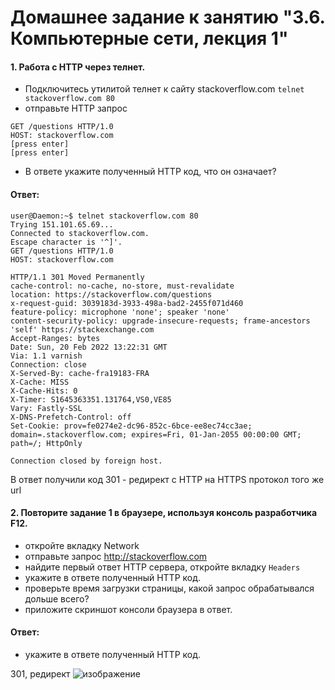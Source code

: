 # Домашнее задание к занятию "3.6. Компьютерные сети, лекция 1"
#### 1. Работа c HTTP через телнет.
- Подключитесь утилитой телнет к сайту stackoverflow.com `telnet stackoverflow.com 80`
- отправьте HTTP запрос
```
GET /questions HTTP/1.0
HOST: stackoverflow.com
[press enter]
[press enter]
```
- В ответе укажите полученный HTTP код, что он означает?
#### Ответ: 
```
user@Daemon:~$ telnet stackoverflow.com 80
Trying 151.101.65.69...
Connected to stackoverflow.com.
Escape character is '^]'.
GET /questions HTTP/1.0
HOST: stackoverflow.com

HTTP/1.1 301 Moved Permanently
cache-control: no-cache, no-store, must-revalidate
location: https://stackoverflow.com/questions
x-request-guid: 3039183d-3933-498a-bad2-2455f071d460
feature-policy: microphone 'none'; speaker 'none'
content-security-policy: upgrade-insecure-requests; frame-ancestors 'self' https://stackexchange.com
Accept-Ranges: bytes
Date: Sun, 20 Feb 2022 13:22:31 GMT
Via: 1.1 varnish
Connection: close
X-Served-By: cache-fra19183-FRA
X-Cache: MISS
X-Cache-Hits: 0
X-Timer: S1645363351.131764,VS0,VE85
Vary: Fastly-SSL
X-DNS-Prefetch-Control: off
Set-Cookie: prov=fe0274e2-dc96-852c-6bce-ee8ec74cc3ae; domain=.stackoverflow.com; expires=Fri, 01-Jan-2055 00:00:00 GMT; path=/; HttpOnly

Connection closed by foreign host.
```
В ответ получили код 301 - редирект с HTTP на HTTPS протокол того же url
#### 2. Повторите задание 1 в браузере, используя консоль разработчика F12.
- откройте вкладку Network
- отправьте запрос http://stackoverflow.com
- найдите первый ответ HTTP сервера, откройте вкладку `Headers`
- укажите в ответе полученный HTTP код.
- проверьте время загрузки страницы, какой запрос обрабатывался дольше всего?
- приложите скриншот консоли браузера в ответ.
#### Ответ:
- укажите в ответе полученный HTTP код.

301, редирект
![изображение](https://github.com/Daemon-Angel/devops-netology/blob/main/Home.Work%D0%97.6%20CompNet%20lecture1/stackoverflow2-2.jpg)



